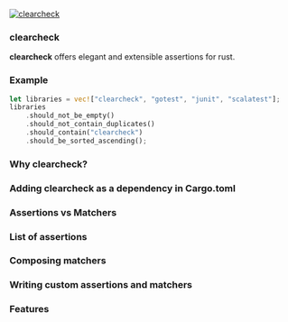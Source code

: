 [![clearcheck](https://github.com/SarthakMakhija/clearcheck/actions/workflows/build.yml/badge.svg)](https://github.com/SarthakMakhija/clearcheck/actions/workflows/build.yml) 

### clearcheck

**clearcheck** offers elegant and extensible assertions for rust.

### Example

```rust
let libraries = vec!["clearcheck", "gotest", "junit", "scalatest"];
libraries
    .should_not_be_empty()
    .should_not_contain_duplicates()
    .should_contain("clearcheck")
    .should_be_sorted_ascending();
```

### Why clearcheck?

### Adding clearcheck as a dependency in Cargo.toml 

### Assertions vs Matchers

### List of assertions 

### Composing matchers 

### Writing custom assertions and matchers

### Features